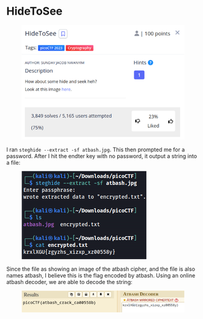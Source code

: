 # HideToSee

<figure><img src="../../../.gitbook/assets/image (26).png" alt=""><figcaption></figcaption></figure>

I ran `steghide --extract -sf atbash.jpg`. This then prompted me for a password. After I hit the endter key with no password, it output a string into a file:

<figure><img src="../../../.gitbook/assets/image (29) (2).png" alt=""><figcaption></figcaption></figure>

Since the file as showing an image of the atbash cipher, and the file is also names atbash, I believe this is the flag encoded by atbash. Using an online atbash decoder, we are able to decode the string:

<figure><img src="../../../.gitbook/assets/image (33).png" alt=""><figcaption></figcaption></figure>
